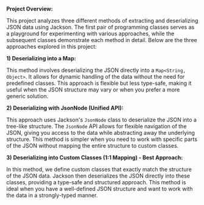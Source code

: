 
**Project Overview:**

This project analyzes three different methods of extracting and deserializing JSON data using Jackson. The first pair of programming classes serves as a playground for experimenting with various approaches, while the subsequent classes demonstrate each method in detail. Below are the three approaches explored in this project:

**1) Deserializing into a Map:**

This method involves deserializing the JSON directly into a `Map<String, Object>`. It allows for dynamic handling of the data without the need for predefined classes. This approach is flexible but less type-safe, making it useful when the JSON structure may vary or when you prefer a more generic solution.

**2) Deserializing with JsonNode (Unified API):**

This approach uses Jackson's `JsonNode` class to deserialize the JSON into a tree-like structure. The `JsonNode` API allows for flexible navigation of the JSON, giving you access to the data while abstracting away the underlying structure. This method is simpler when you need to work with specific parts of the JSON without mapping the entire structure to custom classes.

**3) Deserializing into Custom Classes (1:1 Mapping) - Best Approach:**

In this method, we define custom classes that exactly match the structure of the JSON data. Jackson then deserializes the JSON directly into these classes, providing a type-safe and structured approach. This method is ideal when you have a well-defined JSON structure and want to work with the data in a strongly-typed manner.


